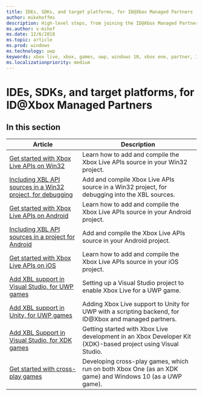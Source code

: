 ```yaml
---
title: IDEs, SDKs, and target platforms, for ID@Xbox Managed Partners
author: mikehoffms
description: High-level steps, from joining the ID@Xbox Managed Partner Program, through releasing your game.
ms.author: v-mihof
ms.date: 12/6/2018
ms.topic: article
ms.prod: windows
ms.technology: uwp
keywords: xbox live, xbox, games, uwp, windows 10, xbox one, partner, ID@Xbox
ms.localizationpriority: medium
---
```


# IDEs, SDKs, and target platforms, for ID@Xbox Managed Partners


## In this section

| Article | Description |
|---------|-------------|
| [Get started with Xbox Live APIs on Win32](../get-started-with-win32-ios-android/win32-get-started-with-xsapi.md) | Learn how to add and compile the Xbox Live APIs source in your Win32 project. |
| [Including XBL API sources in a Win32 project, for debugging](../get-started-with-win32-ios-android/win32-get-started-with-xsapi-source.md) | Add and compile Xbox Live APIs source in a Win32 project, for debugging into the XBL sources. |
| [Get started with Xbox Live APIs on Android](../get-started-with-win32-ios-android/android-get-started-with-xsapi.md) | Learn how to add and compile the Xbox Live APIs source in your Android project. |
| [Including XBL API sources in a project for Android](../get-started-with-win32-ios-android/android-get-started-with-xsapi-source.md) | Add and compile the Xbox Live APIs source in your Android project. |
| [Get started with Xbox Live APIs on iOS](../get-started-with-win32-ios-android/ios-get-started-with-xsapi.md) | Learn how to add and compile the Xbox Live APIs source in your iOS project. |
| [Add XBL support in Visual Studio, for UWP games](visual-studio-for-uwp-games.md) | Setting up a Visual Studio project to enable Xbox Live for a UWP game. |
| [Add XBL support in Unity, for UWP games](add-xbl-support-to-unity.md) | Adding Xbox Live support to Unity for UWP with a scripting backend, for ID@Xbox and managed partners. |
| [Add XBL Support in Visual Studio, for XDK games](xdk-developers.md) | Getting started with Xbox Live development in an Xbox Developer Kit (XDK)-based project using Visual Studio. |
| [Get started with cross-play games](get-started-with-cross-play-games.md) | Developing cross-play games, which run on both Xbox One (as an XDK game) and Windows 10 (as a UWP game). |
